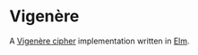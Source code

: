 # Vigenère

A [Vigenère cipher](https://en.wikipedia.org/wiki/Vigen%C3%A8re_cipher) implementation written in [Elm](https://elm-lang.org/).
